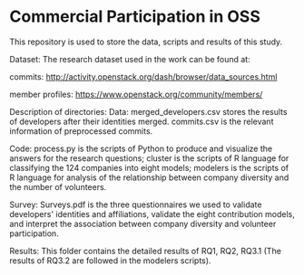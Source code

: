 # Commercial Participation in OSS
This repository is used to store the data, scripts and results of this study.

Dataset: The research dataset used in the work can be found at:

commits: http://activity.openstack.org/dash/browser/data_sources.html

member profiles: https://www.openstack.org/community/members/

Description of directories:
Data: merged_developers.csv stores the results of developers after their identities merged. commits.csv is the relevant information of preprocessed commits. 

Code: process.py is the scripts of Python to produce and visualize the answers for the research questions; cluster is the scripts of R language for classifying the 124 companies into eight models; modelers is the scripts of R language for analysis of the relationship between company diversity and the number of volunteers.

Survey: Surveys.pdf is the three questionnaires we used to validate developers' identities and affiliations, validate the eight contribution models, and interpret the association between company diversity and volunteer participation.

Results: This folder contains the detailed results of RQ1, RQ2, RQ3.1 (The results of RQ3.2 are followed in the modelers scripts).

